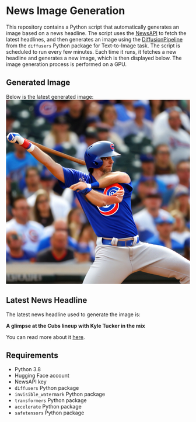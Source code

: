 # News Image Generation
This repository contains a Python script that automatically generates an image based on a news headline. The script uses the [NewsAPI](https://newsapi.org/) to fetch the latest headlines, and then generates an image using the [DiffusionPipeline](https://github.com/huggingface/diffusers) from the `diffusers` Python package for Text-to-Image task.
The script is scheduled to run every few minutes. Each time it runs, it fetches a new headline and generates a new image, which is then displayed below. The image generation process is performed on a GPU.

## Generated Image
Below is the latest generated image:
![Generated Image](image.png)

## Latest News Headline
The latest news headline used to generate the image is:

**A glimpse at the Cubs lineup with Kyle Tucker in the mix**

You can read more about it [here](https://news.google.com/rss/articles/CBMimgFBVV95cUxOOXk1NzU2LXJPbVEwQlFVQXVIYVZOb0h0RFIyNlhSd2NBYTdvblg2R0FaMDVXbldMOEZxMnRIRXhyVnRuODZVRG4tV3pEbTREeExudW5xS3RqSVowVnlaZG5mWENqNTdsRHBEaTBmQ3JiSkRkWkYyRmptNk51M1NmeEppNXRqakh0UjhmOTdEbXIxaUYyWFkweEtR?oc=5).

## Requirements
- Python 3.8
- Hugging Face account
- NewsAPI key
- `diffusers` Python package
- `invisible_watermark` Python package
- `transformers` Python package
- `accelerate` Python package
- `safetensors` Python package
